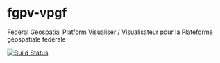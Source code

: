 # fgpv-vpgf
Federal Geospatial Platform Visualiser / Visualisateur pour la Plateforme géospatiale fédérale

[![Build Status](https://travis-ci.org/fgpv-vpgf/fgpv-vpgf.svg?branch=master)](http://travis-ci.org/fgpv-vpgf/fgpv-vpgf)